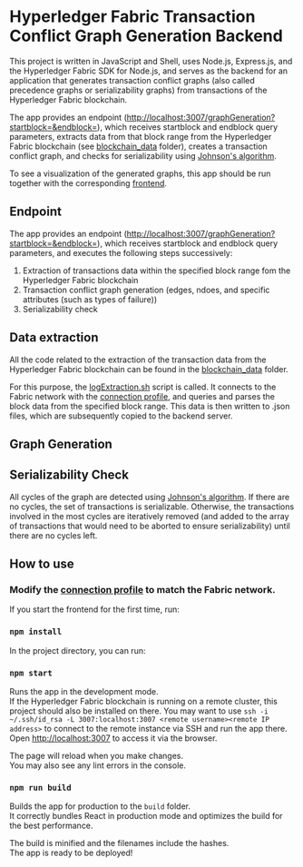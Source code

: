 # Hyperledger Fabric Transaction Conflict Graph Generation Backend

This project is written in JavaScript and Shell, uses Node.js, Express.js, and the Hyperledger Fabric SDK for Node.js, and serves as the backend for an application that generates transaction conflict graphs (also called precedence graphs or serializability graphs) from transactions of the Hyperledger Fabric blockchain.

The app provides an endpoint ([http://localhost:3007/graphGeneration?startblock=<start block value>&endblock=<end block value>](http://localhost:3007/graphGeneration)), which receives startblock and endblock query parameters, extracts data from that block range from the Hyperledger Fabric blockchain (see [blockchain_data](https://github.com/ninori9/GraphGenerationBackend/tree/master/blockchain_data) folder), creates a transaction conflict graph, and checks for serializability using [Johnson's algorithm](http://www.cs.tufts.edu/comp/150GA/homeworks/hw1/Johnson%2075.PDF).

To see a visualization of the generated graphs, this app should be run together with the corresponding [frontend](https://github.com/ninori9/GraphGenerationFrontend).

## Endpoint

The app provides an endpoint ([http://localhost:3007/graphGeneration?startblock=<start block value>&endblock=<end block value>](http://localhost:3007/graphGeneration)), which receives startblock and endblock query parameters, and executes the following steps successively:

1. Extraction of transactions data within the specified block range fom the Hyperledger Fabric blockchain
2. Transaction conflict graph generation (edges, ndoes, and specific attributes (such as types of failure))
3. Serializability check

## Data extraction

All the code related to the extraction of the transaction data from the Hyperledger Fabric blockchain can be found in the [blockchain_data](https://github.com/ninori9/GraphGenerationBackend/tree/master/blockchain_data) folder.

For this purpose, the [logExtraction.sh](https://github.com/ninori9/GraphGenerationBackend/blob/master/blockchain_data/logExtraction.sh) script is called. It connects to the Fabric network with the [connection profile](https://github.com/ninori9/GraphGenerationBackend/blob/master/blockchain_data/log_extraction/connectionprofile.yaml), and queries and parses the block data from the specified block range. This data is then written to .json files, which are subsequently copied to the backend server.

## Graph Generation

## Serializability Check

All cycles of the graph are detected using [Johnson's algorithm](http://www.cs.tufts.edu/comp/150GA/homeworks/hw1/Johnson%2075.PDF). If there are no cycles, the set of transactions is serializable. Otherwise, the transactions involved in the most cycles are iteratively removed (and added to the array of transactions that would need to be aborted to ensure serializability) until there are no cycles left.

## How to use

### Modify the [connection profile](https://github.com/ninori9/GraphGenerationBackend/blob/master/blockchain_data/log_extraction/connectionprofile.yaml) to match the Fabric network.

If you start the frontend for the first time, run:

### `npm install`

In the project directory, you can run:

### `npm start`

Runs the app in the development mode.\
If the Hyperledger Fabric blockchain is running on a remote cluster, this project should also be installed on there.
You may want to use `ssh -i ~/.ssh/id_rsa -L 3007:localhost:3007 <remote username><remote IP address>` to connect to the remote instance via SSH and run the app there.
Open [http://localhost:3007](http://localhost:3007) to access it via the browser.

The page will reload when you make changes.\
You may also see any lint errors in the console.

### `npm run build`

Builds the app for production to the `build` folder.\
It correctly bundles React in production mode and optimizes the build for the best performance.

The build is minified and the filenames include the hashes.\
The app is ready to be deployed!
